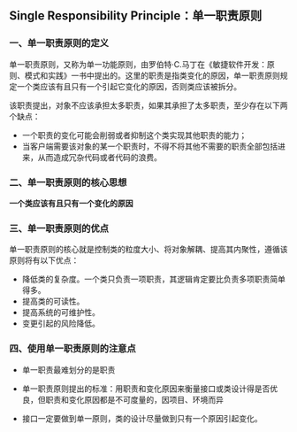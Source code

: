 ## Single Responsibility Principle：单一职责原则

### 一、单一职责原则的定义
单一职责原则，又称为单一功能原则，由罗伯特·C.马丁在《敏捷软件开发：原则、模式和实践》一书中提出的。这里的职责是指类变化的原因，单一职责原则规定一个类应该有且只有一个引起它变化的原因，否则类应该被拆分。                    

该职责提出，对象不应该承担太多职责，如果其承担了太多职责，至少存在以下两个缺点：
- 一个职责的变化可能会削弱或者抑制这个类实现其他职责的能力；
- 当客户端需要该对象的某一个职责时，不得不将其他不需要的职责全部包括进来，从而造成冗杂代码或者代码的浪费。                    

### 二、单一职责原则的核心思想
**一个类应该有且只有一个变化的原因**


### 三、单一职责原则的优点
单一职责原则的核心就是控制类的粒度大小、将对象解耦、提高其内聚性，遵循该原则将有以下优点：  

- 降低类的复杂度。一个类只负责一项职责，其逻辑肯定要比负责多项职责简单得多。
- 提高类的可读性。
- 提高系统的可维护性。
- 变更引起的风险降低。
  
### 四、使用单一职责原则的注意点
- 单一职责最难划分的是职责

- 单一职责原则提出的标准：用职责和变化原因来衡量接口或类设计得是否优良，但职责和变化原因都是不可度量的，因项目、环境而异

- 接口一定要做到单一原则，类的设计尽量做到只有一个原因引起变化。